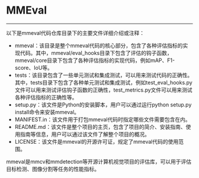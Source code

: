 # MMEval

---

以下是mmeval代码仓库目录下的主要文件详细介绍或注释：

- mmeval：该目录是整个mmeval代码的核心部分，包含了各种评估指标的实现代码。其中，mmeval/eval_hooks目录下包含了评估的钩子函数，mmeval/core目录下包含了各种评估指标的实现代码，例如mAP、F1-score、IoU等。
- tests：该目录包含了一些单元测试和集成测试，可以用来测试代码的正确性。其中，tests目录下包含了各种单元测试和集成测试，例如test_eval_hooks.py文件可以用来测试评估钩子函数的正确性，test_metrics.py文件可以用来测试各种评估指标的正确性等。
- setup.py：该文件是Python的安装脚本，用户可以通过运行python setup.py install命令来安装mmeval。
- MANIFEST.in：该文件用于打包mmeval代码时指定哪些文件需要包含在内。
- README.md：该文件是整个项目的主页，包含了项目的简介、安装指南、使用指南等信息，用户可以通过该文件了解整个项目的概况。
- LICENSE：该文件是mmeval的开源许可证，规定了mmeval代码的使用范围。

mmeval是mmcv和mmdetection等开源计算机视觉项目的评估库，可以用于评估目标检测、图像分割等任务的性能指标。